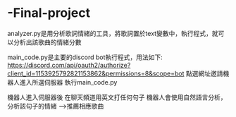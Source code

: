 # -Final-project

analyzer.py是用分析歌詞情緒的工具，將歌詞置於text變數中，執行程式，就可以分析出該歌曲的情緒分數

main_code.py是主要的discord bot執行程式，用法如下:
  https://discord.com/api/oauth2/authorize?client_id=1153925792821153862&permissions=8&scope=bot
  點選網址邀請機器人進入所選伺服器
  執行main_code.py
  
  機器人進入伺服器後
    在聊天頻道用英文打任何句子
    機器人會使用自然語言分析，分析該句子的情緒
    -->推薦相應歌曲
